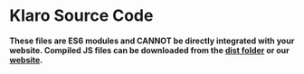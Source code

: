 # Klaro Source Code

**These files are ES6 modules and CANNOT be directly integrated with your website. Compiled
JS files can be downloaded from the [dist folder](../dist) or our [website](https://klaro.kiprotect.com).**
